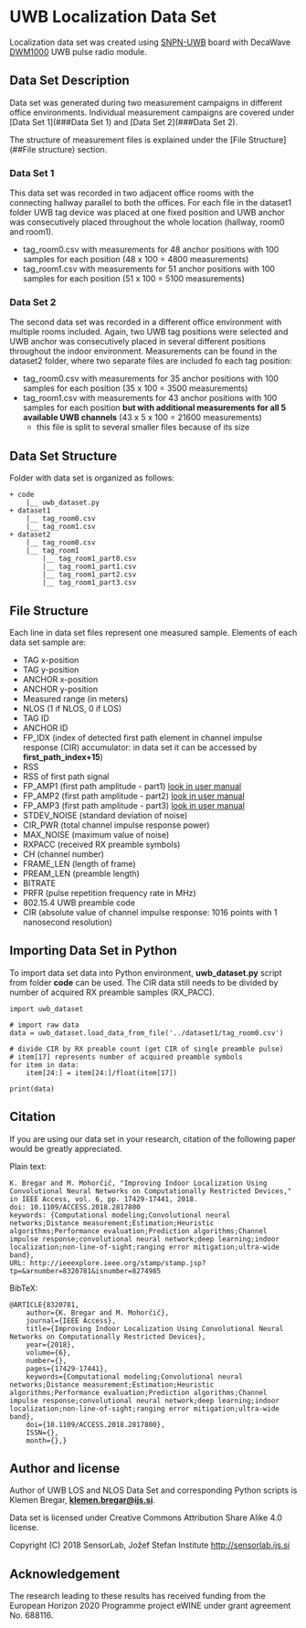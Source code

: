 # UWB Localization Data Set

Localization data set was created using [SNPN-UWB](http://www.log-a-tec.eu/mtc.html) board with DecaWave [DWM1000](https://www.decawave.com/products/dwm1000-module) UWB pulse radio module.

## Data Set Description
Data set was generated during two measurement campaigns in different office environments. Individual measurement campaigns are covered under [Data Set 1](###Data Set 1) and [Data Set 2](###Data Set 2).

The structure of measurement files is explained under the [File Structure](##File structure) section.

### Data Set 1
This data set was recorded in two adjacent office rooms with the connecting hallway parallel to both the offices. For each file in the dataset1 folder UWB tag device was placed at one fixed position and UWB anchor was consecutively placed throughout the whole location (hallway, room0 and room1).
* tag_room0.csv with measurements for 48 anchor positions with 100 samples for each position (48 x 100 = 4800 measurements)
* tag_room1.csv with measurements for 51 anchor positions with 100 samples for each position (51 x 100 = 5100 measurements) 


### Data Set 2
The second data set was recorded in a different office environment with multiple rooms included. Again, two UWB tag positions were selected and UWB anchor was consecutively placed in several different positions throughout the indoor environment. Measurements can be found in the dataset2 folder, where two separate files are included fo each tag position:
* tag_room0.csv with measurements for 35 anchor positions with 100 samples for each position (35 x 100 = 3500 measurements)
* tag_room1.csv with measurements for 43 anchor positions with 100 samples for each position **but with additional measurements for all 5 available UWB channels** (43 x 5 x 100 = 21600 measurements)
	* this file is split to several smaller files because of its size

## Data Set Structure
Folder with data set is organized as follows:

	+ code
		|__ uwb_dataset.py
	+ dataset1
		|__ tag_room0.csv
		|__ tag_room1.csv
    + dataset2
		|__ tag_room0.csv
		|__ tag_room1
			|__ tag_room1_part0.csv
			|__ tag_room1_part1.csv
			|__ tag_room1_part2.csv
			|__ tag_room1_part3.csv


## File Structure
Each line in data set files represent one measured sample. Elements of each data set sample are:
* TAG x-position
* TAG y-position
* ANCHOR x-position
* ANCHOR y-position
* Measured range (in meters)
* NLOS (1 if NLOS, 0 if LOS)
* TAG ID
* ANCHOR ID
* FP_IDX (index of detected first path element in channel impulse response (CIR) accumulator: in data set it can be accessed by **first_path_index+15**)
* RSS
* RSS of first path signal
* FP_AMP1 (first path amplitude - part1) [look in user manual](http://thetoolchain.com/mirror/dw1000/dw1000_user_manual_v2.05.pdf)
* FP_AMP2 (first path amplitude - part2) [look in user manual](http://thetoolchain.com/mirror/dw1000/dw1000_user_manual_v2.05.pdf) 
* FP_AMP3 (first path amplitude - part3) [look in user manual](http://thetoolchain.com/mirror/dw1000/dw1000_user_manual_v2.05.pdf)
* STDEV_NOISE (standard deviation of noise)
* CIR_PWR (total channel impulse response power)
* MAX_NOISE (maximum value of noise)
* RXPACC (received RX preamble symbols)
* CH (channel number)
* FRAME_LEN (length of frame)
* PREAM_LEN (preamble length)
* BITRATE
* PRFR (pulse repetition frequency rate in MHz)
* 802.15.4 UWB preamble code
* CIR (absolute value of channel impulse response: 1016 points with 1 nanosecond resolution)

## Importing Data Set in Python
To import data set data into Python environment, **uwb_dataset.py** script from folder **code** can be used. The CIR data still needs to be divided by number of acquired RX preamble samples (RX_PACC).

	import uwb_dataset
	
	# import raw data
	data = uwb_dataset.load_data_from_file('../dataset1/tag_room0.csv')
	
	# divide CIR by RX preable count (get CIR of single preamble pulse)
	# item[17] represents number of acquired preamble symbols
	for item in data:
		item[24:] = item[24:]/float(item[17])
	
	print(data)

## Citation
If you are using our data set in your research, citation of the following paper would be greatly appreciated.

Plain text:

	K. Bregar and M. Mohorčič, "Improving Indoor Localization Using Convolutional Neural Networks on Computationally Restricted Devices," in IEEE Access, vol. 6, pp. 17429-17441, 2018.
	doi: 10.1109/ACCESS.2018.2817800
	keywords: {Computational modeling;Convolutional neural networks;Distance measurement;Estimation;Heuristic algorithms;Performance evaluation;Prediction algorithms;Channel impulse response;convolutional neural network;deep learning;indoor localization;non-line-of-sight;ranging error mitigation;ultra-wide band},
	URL: http://ieeexplore.ieee.org/stamp/stamp.jsp?tp=&arnumber=8320781&isnumber=8274985
	

BibTeX: 

	@ARTICLE{8320781,
		author={K. Bregar and M. Mohorčič},
		journal={IEEE Access},
		title={Improving Indoor Localization Using Convolutional Neural Networks on Computationally Restricted Devices},
		year={2018},
		volume={6},
		number={},
		pages={17429-17441},
		keywords={Computational modeling;Convolutional neural networks;Distance measurement;Estimation;Heuristic algorithms;Performance evaluation;Prediction algorithms;Channel impulse response;convolutional neural network;deep learning;indoor localization;non-line-of-sight;ranging error mitigation;ultra-wide band},
		doi={10.1109/ACCESS.2018.2817800},
		ISSN={},
		month={},}
		
## Author and license
Author of UWB LOS and NLOS Data Set and corresponding Python scripts is Klemen Bregar, **klemen.bregar@ijs.si**. 

Data set is licensed under Creative Commons Attribution Share Alike 4.0 license.

Copyright (C) 2018 SensorLab, Jožef Stefan Institute http://sensorlab.ijs.si

## Acknowledgement
The research leading to these results has received funding from the European Horizon 2020 Programme project eWINE under grant agreement No. 688116.
